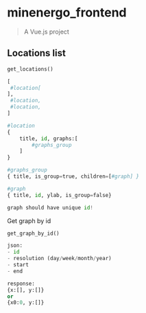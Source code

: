 # minenergo_frontend

> A Vue.js project

## Locations list

``` python
get_locations()

[
 #location[
],
 #location,
 #location,
]

#location
{
    title, id, graphs:[
        #graphs_group
    ]
}

#graphs_group
{ title, is_group=true, children=[#graph] }

#graph
{ title, id, ylab, is_group=false}

graph should have unique id!
```

Get graph by id

``` python
get_graph_by_id()

json:
- id
- resolution (day/week/month/year)
- start
- end

response:
{x:[], y:[]}
or
{x0:0, y:[]}
```

